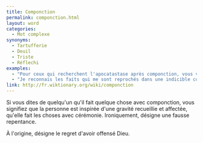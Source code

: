 ```yaml
---
title: Componction
permalink: componction.html
layout: word
categories:
  - Mot complexe
synonyms:
  - Tartufferie
  - Deuil
  - Triste
  - Réflechi
examples:
  - "Pour ceux qui recherchent l'apocatastase après componction, vous voilà servis !"
  - "Je reconnais les faits qui me sont reprochés dans une indicible componction...je vous rajoute donc le point injustement spolié !"
link: http://fr.wiktionary.org/wiki/componction
---
```


Si vous dites de quelqu'un qu'il fait quelque chose avec componction, vous signifiez que la personne est inspirée d'une gravité recueillie et affectée, qu'elle fait les choses avec cérémonie.
Ironiquement, désigne une fausse repentance.

À l'origine, désigne le regret d'avoir offensé Dieu.

